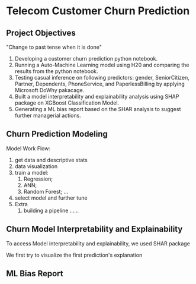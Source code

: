 # Telecom Customer Churn Prediction
## Project Objectives
"Change to past tense when it is done"
1. Developing a customer churn prediction python notebook.
2. Running a Auto-Machine Learning model using H20 and comparing the results from the python notebook.
3. Testing casual inference on following predictors: gender, SeniorCitizen, Partner, Dependents, PhoneService, and PaperlessBilling by applying Microsoft DoWhy pakacage.             
4. Built a model interpretability and explainability analysis using SHAP package on XGBoost Classification Model.
5. Generating a ML bias report based on the SHAR analysis to suggest further managerial actions.

## Churn Prediction Modeling
Model Work Flow:
1. get data and descriptive stats
2. data visualization 
3. train a model:
    1) Regression;
    2) ANN;
    3) Random Forest;
    ...
4. select model and further tune
5. Extra
    1) building a pipeline
    ...... 

## Churn Model Interpretability and Explainability
To access Model interpretability and explainability, we used SHAR package 

We first try to visualize the first prediction's explanation

## ML Bias Report

